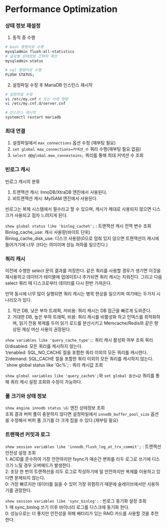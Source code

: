 # Performance Optimization

### 상태 정보 재설정

1. 동작 중 수행  
```bash
# bash 명령어로 수행
mysqladmin flush-all-statistics
# 글로벌 상태정보 간략히 확인
mysqladmin status

# sql 명령어로 수행
FLUSH STATUS;
```  
2. 설정파일 수정 후 MariaDB 인스턴스 재시작  
```bash
# 설정파일 수정
vi /etc/my.cnf # 또는 아래 명령
vi /etc/my.cnf.d/server.cnf

# 인스턴스 재시작
systemctl restart mariadb
```

### 최대 연결  
1. 설정파일에서 `max_connections` 옵션 수정 (재부팅 필요)    
2. `set global max_connections=커넥션_수` 쿼리 수행(재부팅 필요 없음)    
3. `select @@global.max_connextoins;` 쿼리를 통해 최대 커넥션 수 조회  

### 빈로그 캐시  
빈로그 캐시의 분류  
1. 트랜잭션 캐시: InnoDB/XtraDB 엔진에서 사용된다.  
2. 비트랜잭션 캐시: MyISAM 엔진에서 사용된다.  

빈로그는 복제 시스템에서 필수라고 할 수 있으며, 캐시가 제대로 사용되지 않으면 디스크가 사용되고 점차 느려지게 된다.  

`show global status like 'binlog_cache%';` : 트랜잭션 캐시 전역 변수 조회  
Binlog_cache_use: 캐시 사용량(바이트 단위)  
Binlog_cache_disk_use: 디스크 사용량(0으로 멈춰 있지 않으면 트랜잭션이 캐시에 들어가기에 너무 크다는 의미이며 성능 저하를 일으킨다.)  

### 쿼리 캐시  
이전에 수행한 select 문의 결과를 저장한다. 같은 쿼리를 사용할 경우가 생기면 이것을 재사용하고 데이터가 테이블에 업데이트나 추가되면 쿼리 캐시는 지워진다. 그리고 다음 select 쿼리 때 디스크로부터 데이터를 다시 한번 가져온다.  

만약 동시에 너무 많이 실행되면 쿼리 캐시는 병목 현상을 일으키며 여기에는 두가지 시나리오가 있다.  
1. 작은 DB, 낮은 부하 트래픽, 저비용: 쿼리 캐시는 DB 접근을 빠르게 도와준다.  
2. 거대한 DB, 높은 부하 트래픽, 비용: 쿼리 캐시를 비활성화 하고 인덱스를 최적화하며, 읽기 전용 복제를 두어 읽기 로드를 분산시키고 Memcache/Redis와 같은 향상된 캐싱 머신 사용이 권장된다.  


`show variables like 'query_cache_type';`: 쿼리 캐시 활성화 여부 조회 쿼리  
0/disabled: 모든 쿼리를 캐시하지 않는다.  
1/enabled: SQL_NO_CACHE 절을 포함한 쿼리 이외의 모든 쿼리를 캐시한다.  
2/demand: SQL_CACHE 절을 포함한 쿼리 이외의 모든 쿼리를 캐시하지 않는다.  
`show global status like 'Qc%'; :  쿼리 캐시값 조회  

`show global variables like 'query_cache%';`와 `set global 옵션=값` 쿼리를 통해 쿼리 캐시 설정 조회와 수정이 가능하다.  

### 풀 크기와 상태 정보  
`show engine innodb status \G`: 엔진 상태정보 조회  
조회 결과 버퍼 풀이 충분하지 않다면 설정파일에서 `innodb_buffer_pool_size` 옵션을 수정해서 버퍼 풀 크기를 더 크게 잡을 수 있다.(재부팅 필요)  

### 트랜잭션 커밋과 로그  
`show session variables like 'innodb_flush_log_at_trx_commit';` : 트랜잭션 안전성 설정 조회  
1: ACID를 준수하여 가장 안전하지만 fsync가 매순간 변화를 리두 로그로 쓰기에 디스크가 느릴 경우 오버헤드가 발생한다.  
2: 초당 한 번의 트랜잭션을 리두 로그로 작성하기에 덜 안전하지만 복제를 이용하고 있다면 문제되지 않는다.  
0: 가장 빠르지만 데이터를 잃을 수 있어 가장 위험하기 때문에 슬레이브에서만 사용하기를 권장한다.  

`show session variables like 'sync_binlog';` : 빈로그 동기화 설정 조회  
1: 매 sync_binlog 쓰기 이후 바이너리 로그를 디스크에 동기화 한다.  
0: 성능으로는 더 좋지만 안전성을 위해 배터리가 있는 RAID 카드를 사용할 것을 추천한다.  
